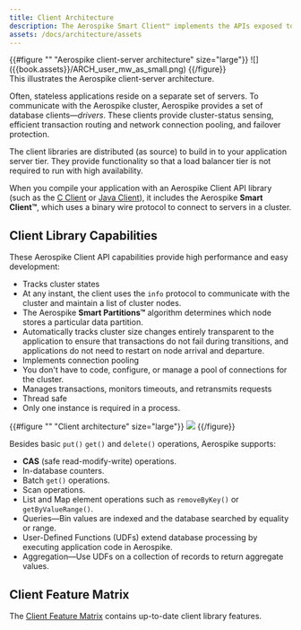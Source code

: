 ```yaml
---
title: Client Architecture
description: The Aerospike Smart Client™ implements the APIs exposed to the transaction, making cluster membership changes transparent.
assets: /docs/architecture/assets
---
```


<div style="float: right" >
{{#figure "" "Aerospike client-server architecture" size="large"}}
![]({{book.assets}}/ARCH_user_mw_as_small.png)
{{/figure}}
</div>

This illustrates the Aerospike client-server architecture.

Often, stateless applications reside on a separate set of servers. To communicate with the Aerospike cluster, Aerospike provides a set of database clients&mdash;_drivers_. These clients provide cluster-status sensing, efficient transaction routing and network connection pooling, and failover protection. 

The client libraries are distributed (as source) to build in to your application server tier. They provide functionality so that a load balancer tier is not required to run with high availability.

When you compile your application with an Aerospike Client API library (such as the [C Client](/docs/client/c) or [Java Client](/docs/client/java)), it includes the Aerospike **Smart Client™**, which uses a binary wire protocol to connect to servers in a cluster. 

## Client Library Capabilities

These Aerospike Client API capabilities provide high performance and easy development:

- Tracks cluster states 
 - At any instant, the client uses the `info` protocol to communicate with the cluster and maintain a list of cluster nodes. 
 - The Aerospike **Smart Partitions™** algorithm determines which node stores a particular data partition. 
 - Automatically tracks cluster size changes entirely transparent to the application to ensure that transactions do not fail during transitions, and applications do not need to restart on node arrival and departure. 
- Implements connection pooling
 - You don't have to code, configure, or manage a pool of connections for the cluster.
- Manages transactions, monitors timeouts, and retransmits requests
- Thread safe 
 - Only one instance is required in a process.

{{#figure "" "Client architecture" size="large"}}
![]({{book.assets}}/architecture-client-small.png)
{{/figure}}

Besides basic `put()` `get()` and `delete()` operations, Aerospike supports:
- **CAS** (safe read-modify-write) operations.
- In-database counters.
- Batch `get()` operations.
- Scan operations.
- List and Map element operations such as `removeByKey()` or `getByValueRange()`.
- Queries&mdash;Bin values are indexed and the database searched by equality or range.
- User-Defined Functions (UDFs) extend database processing by executing application code in Aerospike.
- Aggregation&mdash;Use UDFs on a collection of records to return aggregate values.

## Client Feature Matrix

The [Client Feature Matrix](/docs/guide/client_matrix.html) contains up-to-date client library features.

